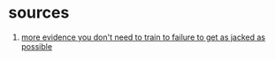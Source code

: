 # sources
1. [more evidence you don't need to train to failure to get as jacked as possible](https://www.instagram.com/p/CZcObqKJBzY/)